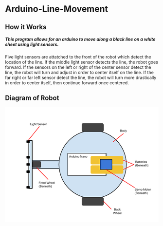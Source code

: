 # Arduino-Line-Movement

## How it Works
##### This program allows for an arduino to move along a black line on a white sheet using light sensors. 
Five light sensors are attatched to the front of the robot which detect the location of the line. If the middle light sensor detects the line, the robot goes forward. If the sensors on the left or right of the center sensor detect the line, the robot will turn and adjust in order to center itself on the line. If the far right or far left sensor detect the line, the robot will turn more drastically in order to center itself, then continue forward once centered. 

## Diagram of Robot
![alt text](https://github.com/sabrinabutton/arduino-line-movement/blob/master/Arduino%20Line%20Follower%20Diagram%20(1).png)
